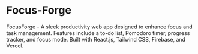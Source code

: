 # Focus-Forge
FocusForge - A sleek productivity web app designed to enhance focus and task management. Features include a to-do list, Pomodoro timer, progress tracker, and focus mode. Built with React.js, Tailwind CSS, Firebase, and Vercel.
